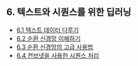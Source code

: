 ## 6. 텍스트와 시퀀스를 위한 딥러닝

- [6.1 텍스트 데이터 다루기](./6_1_working_with_text_data.ipynb)
- [6.2 순환 신경망 이해하기](./6_2_understanding_recurrent_neural_networks.ipynb)
- [6.3 순환 신경망의 고급 사용법](./6_3_advanced_use_of_recurrent_neural_networks.ipynb)
- [6.4 컨브넷을 사용한 시퀀스 처리](./6_4_sequence_processing_with_convnets.ipynb)